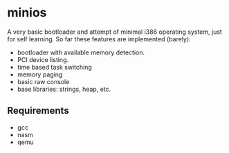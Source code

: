 # minios
A very basic bootloader and attempt of minimal i386 operating system, just for self learning.
So far these features are implemented (barely):
* bootloader with available memory detection.
* PCI device listing.
* time based task switching
* memory paging
* basic raw console
* base libraries: strings, heap, etc.

## Requirements
* gcc
* nasm
* qemu
